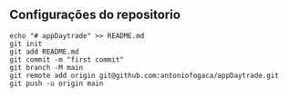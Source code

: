 ## Configurações do repositorio
	
	echo "# appDaytrade" >> README.md
	git init
	git add README.md
	git commit -m "first commit"
	git branch -M main
	git remote add origin git@github.com:antoniofogaca/appDaytrade.git
	git push -u origin main
